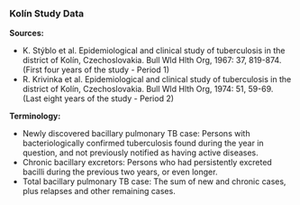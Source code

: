 ### Kolín Study Data
**Sources:** 
- K. Stýblo et al. Epidemiological and clinical study of tuberculosis in the district of Kolín, Czechoslovakia. Bull Wld Hlth Org, 1967: 37, 819-874. (First four years of the study - Period 1)
- R. Krivinka et al. Epidemiological and clinical study of tuberculosis in the district of Kolín, Czechoslovakia. Bull Wld Hlth Org, 1974: 51, 59-69. (Last eight years of the study - Period 2)

**Terminology:**
- Newly discovered bacillary pulmonary TB case: Persons with bacteriologically confirmed tuberculosis found during the year in question, and not previously notified as having active diseases.
- Chronic bacillary excretors: Persons who had persistently excreted bacilli during the previous two years, or even longer.
- Total bacillary pulmonary TB case: The sum of new and chronic cases, plus relapses and other remaining cases.

